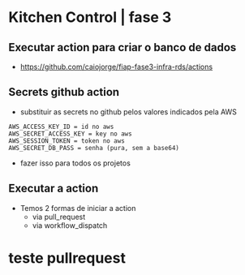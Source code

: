 # 
# Kitchen Control | fase 3

## Executar action para criar o banco de dados
- https://github.com/caiojorge/fiap-fase3-infra-rds/actions


## Secrets github action    
- substituir as secrets no github pelos valores indicados pela AWS

```
AWS_ACCESS_KEY_ID = id no aws
AWS_SECRET_ACCESS_KEY = key no aws
AWS_SESSION_TOKEN = token no aws
AWS_SECRET_DB_PASS = senha (pura, sem a base64)
```        
- fazer isso para todos os projetos

## Executar a action
- Temos 2 formas de iniciar a action
  - via pull_request
  - via workflow_dispatch

# teste pullrequest

